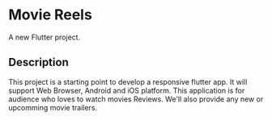 # Movie Reels

A new Flutter project.

## Description

This project is a starting point to develop a responsive flutter app. It will support Web Browser, Android and iOS platform. This application is for audience who loves to watch movies Reviews. We'll also provide any new or upcomming movie trailers.
